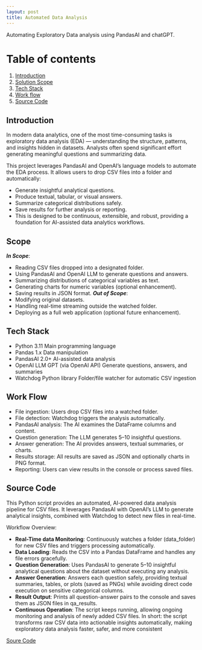```yaml
---
layout: post
title: Automated Data Analysis
---
```


Automating Exploratory Data analysis using PandasAI and chatGPT.

# Table of contents
1. [Introduction](#introduction)
2. [Solution Scope](#scope)
3. [Tech Stack](#techstack)
4. [Work flow](#workflow)
5. [Source Code](#code)


## Introduction <a name="introduction"></a>
In modern data analytics, one of the most time-consuming tasks is exploratory data analysis (EDA) — understanding the structure, patterns, and insights hidden in datasets. Analysts often spend significant effort generating meaningful questions and summarizing data.

This project leverages PandasAI and OpenAI’s language models to automate the EDA process. It allows users to drop CSV files into a folder and automatically:
- Generate insightful analytical questions.
- Produce textual, tabular, or visual answers.
- Summarize categorical distributions safely.
- Save results for further analysis or reporting.
- This is designed to be continuous, extensible, and robust, providing a foundation for AI-assisted data analytics workflows.

## Scope <a name="scope"></a>
***In Scope***:
  - Reading CSV files dropped into a designated folder.
  - Using PandasAI and OpenAI LLM to generate questions and answers.
  - Summarizing distributions of categorical variables as text.
  - Generating charts for numeric variables (optional enhancement).
  - Saving results in JSON format.
***Out of Scope***:
  - Modifying original datasets.
  - Handling real-time streaming outside the watched folder.
  - Deploying as a full web application (optional future enhancement).

## Tech Stack <a name="techstack"></a>
  - Python	3.11	Main programming language
  - Pandas	1.x	Data manipulation
  - PandasAI	2.0+	AI-assisted data analysis
  - OpenAI LLM	GPT (via OpenAI API)	Generate questions, answers, and summaries
  - Watchdog	Python library	Folder/file watcher for automatic CSV ingestion

## Work Flow <a name="workflow"></a>
  - File ingestion: Users drop CSV files into a watched folder.
  - File detection: Watchdog triggers the analysis automatically.
  - PandasAI analysis: The AI examines the DataFrame columns and content.
  - Question generation: The LLM generates 5–10 insightful questions.
  - Answer generation: The AI provides answers, textual summaries, or charts.
  - Results storage: All results are saved as JSON and optionally charts in PNG format.
  - Reporting: Users can view results in the console or process saved files.

## Source Code <a name="code"></a>
  This Python script provides an automated, AI-powered data analysis pipeline for CSV files. It leverages PandasAI with OpenAI’s LLM to generate analytical insights, combined with Watchdog to detect new files in real-time.

Workflow Overview:
- **Real-Time data Monitoring**: Continuously watches a folder (data_folder) for new CSV files and triggers processing automatically.
- **Data Loading**: Reads the CSV into a Pandas DataFrame and handles any file errors gracefully.
- **Question Generation**: Uses PandasAI to generate 5–10 insightful analytical questions about the dataset without executing any analysis.
- **Answer Generation**: Answers each question safely, providing textual summaries, tables, or plots (saved as PNGs) while avoiding direct code execution on sensitive categorical columns.
- **Result Output**: Prints all question-answer pairs to the console and saves them as JSON files in qa_results.
- **Continuous Operation**: The script keeps running, allowing ongoing monitoring and analysis of newly added CSV files.
In short: the script transforms raw CSV data into actionable insights automatically, making exploratory data analysis faster, safer, and more consistent

[Soure Code](https://raw.githubusercontent.com/sponug/sponug.github.io/master/images/pandasai_filewatcher.py)
